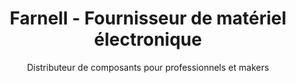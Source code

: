 ---
layout: documentation
hide_hero: false
hero_image: "image.png"
hero_darken: true
image: "image.png"
component_toc: true
doc_header: true
type: reseller
external_link: https://fr.farnell.com

title: Farnell - Fournisseur de matériel électronique
subtitle: Distributeur de composants pour professionnels et makers

---